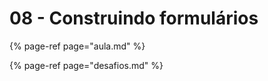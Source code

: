 # 08 - Construindo formulários

{% page-ref page="aula.md" %}

{% page-ref page="desafios.md" %}



